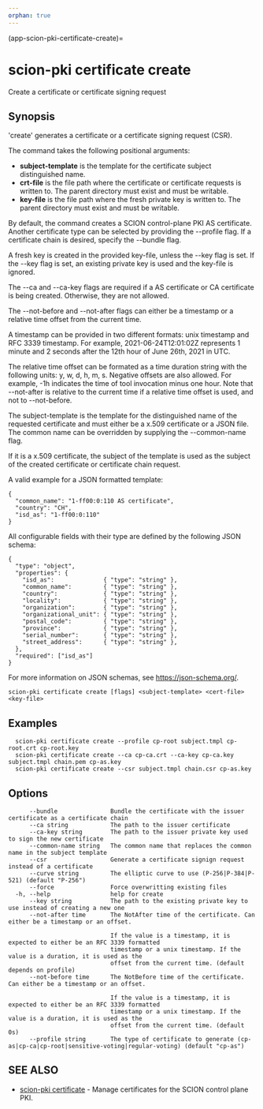 ```yaml
---
orphan: true
---
```


(app-scion-pki-certificate-create)=

# scion-pki certificate create

Create a certificate or certificate signing request
## Synopsis

'create' generates a certificate or a certificate signing request (CSR).

The command takes the following positional arguments:

- **subject-template** is the template for the certificate subject distinguished name.
- **crt-file** is the file path where the certificate or certificate requests is
  written to. The parent directory must exist and must be writable.
- **key-file** is the file path where the fresh private key is written to. The
  parent directory must exist and must be writable.

By default, the command creates a SCION control-plane PKI AS certificate. Another
certificate type can be selected by providing the --profile flag. If a certificate
chain is desired, specify the --bundle flag.

A fresh key is created in the provided key-file, unless the --key flag is set.
If the --key flag is set, an existing private key is used and the key-file is
ignored.

The --ca and --ca-key flags are required if a AS certificate or CA certificate
is being created. Otherwise, they are not allowed.

The --not-before and --not-after flags can either be a timestamp or a relative
time offset from the current time.

A timestamp can be provided in two different formats: unix timestamp and
RFC 3339 timestamp. For example, 2021-06-24T12:01:02Z represents 1 minute and 2
seconds after the 12th hour of June 26th, 2021 in UTC.

The relative time offset can be formated as a time duration string with the
following units: y, w, d, h, m, s. Negative offsets are also allowed. For
example, -1h indicates the time of tool invocation minus one hour. Note that
--not-after is relative to the current time if a relative time offset is used,
and not to --not-before.

The subject-template is the template for the distinguished name of the requested
certificate and must either be a x.509 certificate or a JSON file.
The common name can be overridden by supplying the --common-name flag.

If it is a x.509 certificate, the subject of the template is used as the subject
of the created certificate or certificate chain request.

A valid example for a JSON formatted template:

    {
      "common_name": "1-ff00:0:110 AS certificate",
      "country": "CH",
      "isd_as": "1-ff00:0:110"
    }

All configurable fields with their type are defined by the following JSON
schema:

    {
      "type": "object",
      "properties": {
        "isd_as":              { "type": "string" },
        "common_name":         { "type": "string" },
        "country":             { "type": "string" },
        "locality":            { "type": "string" },
        "organization":        { "type": "string" },
        "organizational_unit": { "type": "string" },
        "postal_code":         { "type": "string" },
        "province":            { "type": "string" },
        "serial_number":       { "type": "string" },
        "street_address":      { "type": "string" },
      },
      "required": ["isd_as"]
    }

For more information on JSON schemas, see <https://json-schema.org/>.


```
scion-pki certificate create [flags] <subject-template> <cert-file> <key-file>
```
## Examples

```
  scion-pki certificate create --profile cp-root subject.tmpl cp-root.crt cp-root.key
  scion-pki certificate create --ca cp-ca.crt --ca-key cp-ca.key subject.tmpl chain.pem cp-as.key
  scion-pki certificate create --csr subject.tmpl chain.csr cp-as.key
```
## Options

```
      --bundle               Bundle the certificate with the issuer certificate as a certificate chain
      --ca string            The path to the issuer certificate
      --ca-key string        The path to the issuer private key used to sign the new certificate
      --common-name string   The common name that replaces the common name in the subject template
      --csr                  Generate a certificate signign request instead of a certificate
      --curve string         The elliptic curve to use (P-256|P-384|P-521) (default "P-256")
      --force                Force overwritting existing files
  -h, --help                 help for create
      --key string           The path to the existing private key to use instead of creating a new one
      --not-after time       The NotAfter time of the certificate. Can either be a timestamp or an offset.
                             
                             If the value is a timestamp, it is expected to either be an RFC 3339 formatted
                             timestamp or a unix timestamp. If the value is a duration, it is used as the
                             offset from the current time. (default depends on profile)
      --not-before time      The NotBefore time of the certificate. Can either be a timestamp or an offset.
                             
                             If the value is a timestamp, it is expected to either be an RFC 3339 formatted
                             timestamp or a unix timestamp. If the value is a duration, it is used as the
                             offset from the current time. (default 0s)
      --profile string       The type of certificate to generate (cp-as|cp-ca|cp-root|sensitive-voting|regular-voting) (default "cp-as")
```
## SEE ALSO

* [scion-pki certificate](scion-pki_certificate.md)	 - Manage certificates for the SCION control plane PKI.

